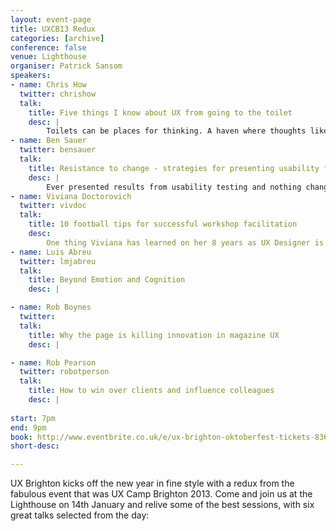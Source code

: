 ```yaml
---
layout: event-page
title: UXCB13 Redux
categories: [archive]
conference: false
venue: Lighthouse
organiser: Patrick Sansom
speakers: 
- name: Chris How
  twitter: chrishow
  talk:
    title: Five things I know about UX from going to the toilet
    desc: |
        Toilets can be places for thinking. A haven where thoughts like 'what shall I talk about at UX Camp Brighton?' come to be considered. In my talk I'll be sharing photos of toilets I've collected over many years to illustrate among other things: Semiotics, designing for the user's abilities, triggering behavioural change and the sheer good, bad and bizarre of toilet interface design.
- name: Ben Sauer
  twitter: bensauer
  talk:
    title: Resistance to change - strategies for presenting usability findings
    desc: |
        Ever presented results from usability testing and nothing changed? I'll present some strategies I've used in the past to successfully win friends and influence people.
- name: Viviana Doctorovich
  twitter: vivdoc
  talk:
    title: 10 football tips for successful workshop facilitation
    desc:
        One thing Viviana has learned on her 8 years as UX Designer is that close collaboration with colleagues, clients and users is paramount to the success of any digital project. In her quest to promote collaboration, she runs regular workshops of all shapes and sizes and considers them a core part of her design process. In her talk, Viviana will share some of the tips and tools she's picked up through her many years as a facilitator and a few stories from the trenches. And why football tips? Just because she's Argentinian and can't miss an opportunity to talk about Messi.
- name: Luis Abreu
  twitter: lmjabreu
  talk:
    title: Beyond Emotion and Cognition
    desc: |

- name: Rob Boynes
  twitter: 
  talk:
    title: Why the page is killing innovation in magazine UX
    desc: |

- name: Rob Pearson
  twitter: robotperson
  talk:
    title: How to win over clients and influence colleagues
    desc: |
           
start: 7pm
end: 9pm
book: http://www.eventbrite.co.uk/e/ux-brighton-oktoberfest-tickets-8368996895
short-desc: 

---
```

UX Brighton kicks off the new year in fine style with a redux from the fabulous event that was UX Camp Brighton 2013. Come and join us at the Lighthouse on 14th January and relive some of the best sessions, with six great talks selected from the day:




